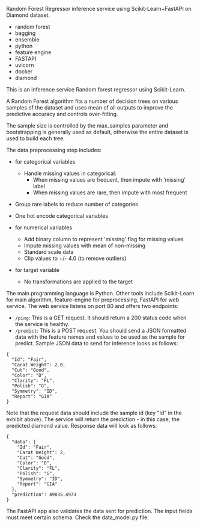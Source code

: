 Random Forest Regressor inference service using Scikit-Learn+FastAPI on Diamond dataset.

- random forest
- bagging
- ensemble
- python
- feature engine
- FASTAPI
- uvicorn
- docker
- diamond

This is an inference service Random forest regressor using Scikit-Learn.

A Random Forest algorithm fits a number of decision trees on various samples of the dataset and uses mean of all outputs to improve the predictive accuracy and controls over-fitting.

The sample size is controlled by the max_samples parameter and bootstrapping is generally used as default, otherwise the entire dataset is used to build each tree.

The data preprocessing step includes:

- for categorical variables
  - Handle missing values in categorical:
    - When missing values are frequent, then impute with 'missing' label
    - When missing values are rare, then impute with most frequent
- Group rare labels to reduce number of categories
- One hot encode categorical variables

- for numerical variables

  - Add binary column to represent 'missing' flag for missing values
  - Impute missing values with mean of non-missing
  - Standard scale data
  - Clip values to +/- 4.0 (to remove outliers)

- for target variable
  - No transformations are applied to the target

The main programming language is Python. Other tools include Scikit-Learn for main algorithm, feature-engine for preprocessing, FastAPI for web service. The web service listens on port 80 and offers two endpoints:

- `/ping`: This is a GET request. It should return a 200 status code when the service is healthy.
- `/predict`: This is a POST request. You should send a JSON formatted data with the feature names and values to be used as the sample for predict. Sample JSON data to send for inference looks as follows:

```
{
  "Id": "Fair",
  "Carat Weight": 2.0,
  "Cut": "Good",
  "Color": "D",
  "Clarity": "FL",
  "Polish": "G",
  "Symmetry": "ID",
  "Report": "GIA"
}
```

Note that the request data should include the sample id (key "Id" in the exhibit above). The service will return the prediction - in this case, the predicted diamond value. Response data will look as follows:

```
{
  "data": {
    "Id": "Fair",
    "Carat Weight": 2,
    "Cut": "Good",
    "Color": "D",
    "Clarity": "FL",
    "Polish": "G",
    "Symmetry": "ID",
    "Report": "GIA"
  },
  "prediction": 49835.4973
}
```

The FastAPI app also validates the data sent for prediction. The input fields must meet certain schema. Check the data_model.py file.
